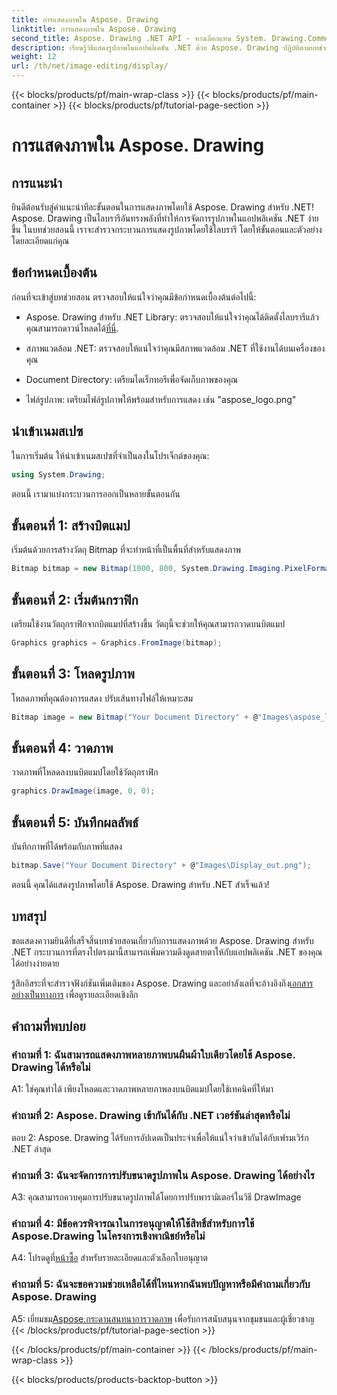 ```yaml
---
title: การแสดงภาพใน Aspose. Drawing
linktitle: การแสดงภาพใน Aspose. Drawing
second_title: Aspose. Drawing .NET API - ทางเลือกแทน System. Drawing.Common
description: เรียนรู้วิธีแสดงรูปภาพในแอปพลิเคชัน .NET ด้วย Aspose. Drawing ปฏิบัติตามบทช่วยสอนของเราสำหรับขั้นตอนง่ายๆ และปรับปรุงเนื้อหาภาพของคุณ
weight: 12
url: /th/net/image-editing/display/
---
```


{{< blocks/products/pf/main-wrap-class >}}
{{< blocks/products/pf/main-container >}}
{{< blocks/products/pf/tutorial-page-section >}}

# การแสดงภาพใน Aspose. Drawing

## การแนะนำ

ยินดีต้อนรับสู่คำแนะนำทีละขั้นตอนในการแสดงภาพโดยใช้ Aspose. Drawing สำหรับ .NET! Aspose. Drawing เป็นไลบรารีอันทรงพลังที่ทำให้การจัดการรูปภาพในแอปพลิเคชัน .NET ง่ายขึ้น ในบทช่วยสอนนี้ เราจะสำรวจกระบวนการแสดงรูปภาพโดยใช้ไลบรารี โดยให้ขั้นตอนและตัวอย่างโดยละเอียดแก่คุณ

## ข้อกำหนดเบื้องต้น

ก่อนที่จะเข้าสู่บทช่วยสอน ตรวจสอบให้แน่ใจว่าคุณมีข้อกำหนดเบื้องต้นต่อไปนี้:

-  Aspose. Drawing สำหรับ .NET Library: ตรวจสอบให้แน่ใจว่าคุณได้ติดตั้งไลบรารีแล้ว คุณสามารถดาวน์โหลดได้[ที่นี่](https://releases.aspose.com/drawing/net/).

- สภาพแวดล้อม .NET: ตรวจสอบให้แน่ใจว่าคุณมีสภาพแวดล้อม .NET ที่ใช้งานได้บนเครื่องของคุณ

- Document Directory: เตรียมไดเร็กทอรีเพื่อจัดเก็บภาพของคุณ

- ไฟล์รูปภาพ: เตรียมไฟล์รูปภาพให้พร้อมสำหรับการแสดง เช่น "aspose_logo.png"

## นำเข้าเนมสเปซ

ในการเริ่มต้น ให้นำเข้าเนมสเปซที่จำเป็นลงในโปรเจ็กต์ของคุณ:

```csharp
using System.Drawing;
```

ตอนนี้ เรามาแบ่งกระบวนการออกเป็นหลายขั้นตอนกัน

## ขั้นตอนที่ 1: สร้างบิตแมป

เริ่มต้นด้วยการสร้างวัตถุ Bitmap ที่จะทำหน้าที่เป็นพื้นที่สำหรับแสดงภาพ

```csharp
Bitmap bitmap = new Bitmap(1000, 800, System.Drawing.Imaging.PixelFormat.Format32bppPArgb);
```

## ขั้นตอนที่ 2: เริ่มต้นกราฟิก

เตรียมใช้งานวัตถุกราฟิกจากบิตแมปที่สร้างขึ้น วัตถุนี้จะช่วยให้คุณสามารถวาดบนบิตแมป

```csharp
Graphics graphics = Graphics.FromImage(bitmap);
```

## ขั้นตอนที่ 3: โหลดรูปภาพ

โหลดภาพที่คุณต้องการแสดง ปรับเส้นทางไฟล์ให้เหมาะสม

```csharp
Bitmap image = new Bitmap("Your Document Directory" + @"Images\aspose_logo.png");
```

## ขั้นตอนที่ 4: วาดภาพ

วาดภาพที่โหลดลงบนบิตแมปโดยใช้วัตถุกราฟิก

```csharp
graphics.DrawImage(image, 0, 0);
```

## ขั้นตอนที่ 5: บันทึกผลลัพธ์

บันทึกภาพที่ได้พร้อมกับภาพที่แสดง

```csharp
bitmap.Save("Your Document Directory" + @"Images\Display_out.png");
```

ตอนนี้ คุณได้แสดงรูปภาพโดยใช้ Aspose. Drawing สำหรับ .NET สำเร็จแล้ว!

## บทสรุป

ขอแสดงความยินดีที่เสร็จสิ้นบทช่วยสอนเกี่ยวกับการแสดงภาพด้วย Aspose. Drawing สำหรับ .NET กระบวนการที่ตรงไปตรงมานี้สามารถเพิ่มความดึงดูดสายตาให้กับแอปพลิเคชัน .NET ของคุณได้อย่างง่ายดาย

รู้สึกอิสระที่จะสำรวจฟังก์ชันเพิ่มเติมของ Aspose. Drawing และอย่าลังเลที่จะอ้างอิงถึง[เอกสารอย่างเป็นทางการ](https://reference.aspose.com/drawing/net/) เพื่อดูรายละเอียดเชิงลึก

## คำถามที่พบบ่อย

### คำถามที่ 1: ฉันสามารถแสดงภาพหลายภาพบนผืนผ้าใบเดียวโดยใช้ Aspose. Drawing ได้หรือไม่

A1: ใช่คุณทำได้ เพียงโหลดและวาดภาพหลายภาพลงบนบิตแมปโดยใช้เทคนิคที่ให้มา

### คำถามที่ 2: Aspose. Drawing เข้ากันได้กับ .NET เวอร์ชันล่าสุดหรือไม่

ตอบ 2: Aspose. Drawing ได้รับการอัปเดตเป็นประจำเพื่อให้แน่ใจว่าเข้ากันได้กับเฟรมเวิร์ก .NET ล่าสุด

### คำถามที่ 3: ฉันจะจัดการการปรับขนาดรูปภาพใน Aspose. Drawing ได้อย่างไร

A3: คุณสามารถควบคุมการปรับขนาดรูปภาพได้โดยการปรับพารามิเตอร์ในวิธี DrawImage

### คำถามที่ 4: มีข้อควรพิจารณาในการอนุญาตให้ใช้สิทธิ์สำหรับการใช้ Aspose.Drawing ในโครงการเชิงพาณิชย์หรือไม่

A4: โปรดดูที่[หน้าซื้อ](https://purchase.aspose.com/buy) สำหรับรายละเอียดและตัวเลือกใบอนุญาต

### คำถามที่ 5: ฉันจะขอความช่วยเหลือได้ที่ไหนหากฉันพบปัญหาหรือมีคำถามเกี่ยวกับ Aspose. Drawing

 A5: เยี่ยมชม[Aspose.กระดานสนทนาการวาดภาพ](https://forum.aspose.com/c/diagram/17) เพื่อรับการสนับสนุนจากชุมชนและผู้เชี่ยวชาญ
{{< /blocks/products/pf/tutorial-page-section >}}

{{< /blocks/products/pf/main-container >}}
{{< /blocks/products/pf/main-wrap-class >}}

{{< blocks/products/products-backtop-button >}}
